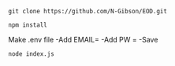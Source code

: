 ```git clone https://github.com/N-Gibson/EOD.git```

```npm install```

 Make .env file
    -Add EMAIL=
    -Add PW = 
    -Save
    
```node index.js```
